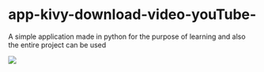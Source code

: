 # app-kivy-download-video-youTube-
A simple application made in python for the purpose of learning and also the entire project can be used


<img src = 'https://raw.githubusercontent.com/muntazir-halim/kivymd-login_ui/main/Img%20-github/Ui.jpg' ></img>
